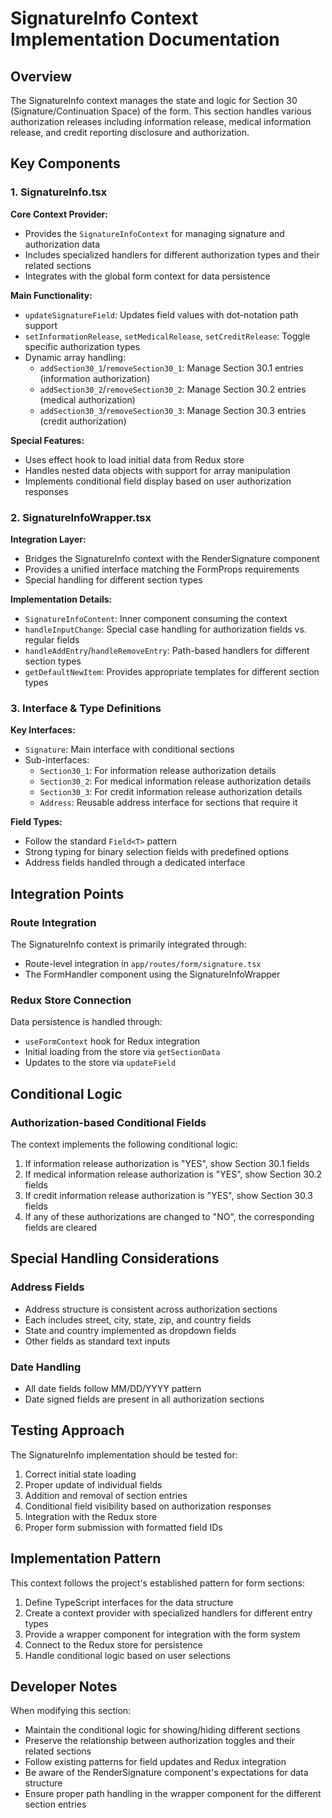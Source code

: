 # SignatureInfo Context Implementation Documentation

## Overview

The SignatureInfo context manages the state and logic for Section 30 (Signature/Continuation Space) of the form. This section handles various authorization releases including information release, medical information release, and credit reporting disclosure and authorization.

## Key Components

### 1. SignatureInfo.tsx

**Core Context Provider:**
- Provides the `SignatureInfoContext` for managing signature and authorization data
- Includes specialized handlers for different authorization types and their related sections
- Integrates with the global form context for data persistence

**Main Functionality:**
- `updateSignatureField`: Updates field values with dot-notation path support
- `setInformationRelease`, `setMedicalRelease`, `setCreditRelease`: Toggle specific authorization types
- Dynamic array handling:
  - `addSection30_1`/`removeSection30_1`: Manage Section 30.1 entries (information authorization)
  - `addSection30_2`/`removeSection30_2`: Manage Section 30.2 entries (medical authorization)
  - `addSection30_3`/`removeSection30_3`: Manage Section 30.3 entries (credit authorization)

**Special Features:**
- Uses effect hook to load initial data from Redux store
- Handles nested data objects with support for array manipulation
- Implements conditional field display based on user authorization responses

### 2. SignatureInfoWrapper.tsx

**Integration Layer:**
- Bridges the SignatureInfo context with the RenderSignature component
- Provides a unified interface matching the FormProps requirements
- Special handling for different section types

**Implementation Details:**
- `SignatureInfoContent`: Inner component consuming the context
- `handleInputChange`: Special case handling for authorization fields vs. regular fields
- `handleAddEntry`/`handleRemoveEntry`: Path-based handlers for different section types
- `getDefaultNewItem`: Provides appropriate templates for different section types

### 3. Interface & Type Definitions

**Key Interfaces:**
- `Signature`: Main interface with conditional sections
- Sub-interfaces:
  - `Section30_1`: For information release authorization details
  - `Section30_2`: For medical information release authorization details
  - `Section30_3`: For credit information release authorization details
  - `Address`: Reusable address interface for sections that require it

**Field Types:**
- Follow the standard `Field<T>` pattern
- Strong typing for binary selection fields with predefined options
- Address fields handled through a dedicated interface

## Integration Points

### Route Integration

The SignatureInfo context is primarily integrated through:
- Route-level integration in `app/routes/form/signature.tsx`
- The FormHandler component using the SignatureInfoWrapper

### Redux Store Connection

Data persistence is handled through:
- `useFormContext` hook for Redux integration
- Initial loading from the store via `getSectionData`
- Updates to the store via `updateField`

## Conditional Logic

### Authorization-based Conditional Fields

The context implements the following conditional logic:
1. If information release authorization is "YES", show Section 30.1 fields
2. If medical information release authorization is "YES", show Section 30.2 fields
3. If credit information release authorization is "YES", show Section 30.3 fields
4. If any of these authorizations are changed to "NO", the corresponding fields are cleared

## Special Handling Considerations

### Address Fields

- Address structure is consistent across authorization sections
- Each includes street, city, state, zip, and country fields
- State and country implemented as dropdown fields
- Other fields as standard text inputs

### Date Handling

- All date fields follow MM/DD/YYYY pattern
- Date signed fields are present in all authorization sections

## Testing Approach

The SignatureInfo implementation should be tested for:
1. Correct initial state loading
2. Proper update of individual fields
3. Addition and removal of section entries
4. Conditional field visibility based on authorization responses
5. Integration with the Redux store
6. Proper form submission with formatted field IDs

## Implementation Pattern

This context follows the project's established pattern for form sections:
1. Define TypeScript interfaces for the data structure
2. Create a context provider with specialized handlers for different entry types
3. Provide a wrapper component for integration with the form system
4. Connect to the Redux store for persistence
5. Handle conditional logic based on user selections

## Developer Notes

When modifying this section:
- Maintain the conditional logic for showing/hiding different sections
- Preserve the relationship between authorization toggles and their related sections
- Follow existing patterns for field updates and Redux integration
- Be aware of the RenderSignature component's expectations for data structure
- Ensure proper path handling in the wrapper component for the different section entries 